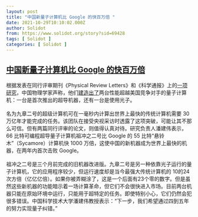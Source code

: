 ```yaml
---
layout: post
title: "中国新量子计算机比 Google 的快百万倍 "
date: 2021-10-29T10:10:02.000Z
author: Solidot
from: https://www.solidot.org/story?sid=69428
tags: [ Solidot ]
categories: [ Solidot ]
---
```

<!--1635502202000-->
[中国新量子计算机比 Google 的快百万倍](https://www.solidot.org/story?sid=69428)
------

<div>
根据发表在同行评审期刊《Physical Review Letters》和《科学通报》上的<a href="https://journals.aps.org/prl/abstract/10.1103/PhysRevLett.127.180501" target="_blank">一项研究</a>，中国物理学家声称，他们<a href="https://tech.slashdot.org/story/21/10/28/078203/chinas-new-quantum-computer-has-1-million-times-the-power-of-googles" target="_blank">建造出了</a>两台性能超越美国竞争对手的量子计算机：一台是首次推出的超导机器，还有一台是使用光子。<br><br>名为九章二号的超级计算机可在一毫秒内计算出世界上最快的传统计算机需要 30 万亿年才能完成的任务。该团队在接受央视采访时透露了这项突破，可能让其不那么可信。但有两篇同行评审的论文，则值得认真对待。研究负责人潘建伟表示，66 比特可编程超导量子计算机祖冲之二号比 Google 的 55 比特“悬铃木”（Sycamore）计算机快 1000 万倍，这使中国的新机器成为世界上最快的机器，在两年内首次击败 Google。<br><br>祖冲之二号是三个月前完成的旧机器改进版。九章二号是另一种依靠光子运行的量子计算机，它的应用程序较少，但运行速度却是当今最强大传统计算机的 10的24次方倍（亿亿亿倍）。如果你被弄糊涂了，这是一个后面有23个零的数字。但是虽然这些新机器的功能暗示着一场计算革命，但它们不会很快进入市场。目前两台机器只能在原始环境中运行，只能用于超特定的任务。即使特别小心，它们仍然会犯很多错误。中国科学技术大学潘建伟教授表示：“下一步，我们希望通过四到五年的努力实现量子纠错。”
</div>
